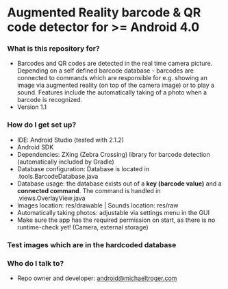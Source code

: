 # Augmented Reality barcode & QR code detector for >= Android 4.0 #

### What is this repository for? ###

* Barcodes and QR codes are detected in the real time camera picture. Depending on a self defined barcode database - barcodes are connected to commands which are responsible for e.g. showing an image via augmented reality (on top of the camera image) or to play a sound. Features include the automatically taking of a photo when a barcode is recognized.
* Version 1.1

### How do I get set up? ###

* IDE: Android Studio (tested with 2.1.2)
* Android SDK
* Dependencies: ZXing (Zebra Crossing) library for barcode detection (automatically included by Gradle)
* Database configuration: Database is located in .tools.BarcodeDatabase.java
* Database usage: the database exists out of a **key (barcode value)** and a **connected command**. The command is handled in .views.OverlayView.java
* Images location: res/drawable | Sounds location: res/raw
* Automatically taking photos: adjustable via settings menu in the GUI
* Make sure the app has the required permission on start, as there is no runtime-check yet! (Camera, external storage)


### Test images which are in the hardcoded database ###


### Who do I talk to? ###

* Repo owner and developer: android@michaeltroger.com
